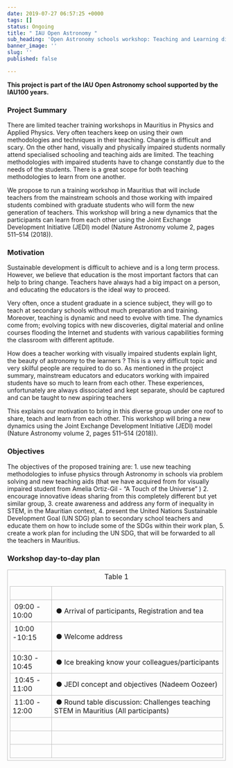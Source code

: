 ```yaml
---
date: 2019-07-27 06:57:25 +0000
tags: []
status: Ongoing
title: " IAU Open Astronomy "
sub_heading: 'Open Astronomy schools workshop: Teaching and Learning differently.'
banner_image: ''
slug: ''
published: false

---
```

**This project is part of the IAU Open Astronomy school supported by the IAU100 years.**

### Project Summary

There are limited teacher training workshops in Mauritius in Physics and Applied Physics. Very often teachers keep on using their own methodologies and techniques in their teaching. Change is difficult and scary. On the other hand, visually and physically impaired students normally attend specialised schooling and teaching aids are limited. The teaching methodologies with impaired students have to change constantly due to the needs of the students. There is a great scope for both teaching methodologies to learn from one another.

We propose to run a training workshop in Mauritius that will include teachers from the mainstream schools and those working with impaired students combined with graduate students who will form the new generation of teachers. This workshop will bring a new dynamics that the participants can learn from each other using the Joint Exchange Development Initiative (JEDI) model (Nature Astronomy volume 2, pages 511–514 (2018)).

### Motivation

Sustainable development is difficult to achieve and is a long term process. However, we believe that education is the most important factors that can help to bring change. Teachers have always had a big impact on a person, and educating the educators is the ideal way to proceed.

Very often, once a student graduate in a science subject, they will go to teach at secondary schools without much preparation and training. Moreover, teaching is dynamic and need to evolve with time. The dynamics come from; evolving topics with new discoveries, digital material and online courses flooding the Internet and students with various capabilities forming the classroom with different aptitude.

How does a teacher working with visually impaired students explain light, the beauty of astronomy to the learners ? This is a very difficult topic and very skilful people are required to do so. As mentioned in the project summary, mainstream educators and educators working with impaired students have so much to learn from each other. These experiences, unfortunately are always dissociated and kept separate, should be captured and can be taught to new aspiring teachers

This explains our motivation to bring in this diverse group under one roof to share, teach and learn from each other. This workshop will bring a new dynamics using the Joint Exchange Development Initiative (JEDI) model (Nature Astronomy volume 2, pages 511–514 (2018)).

### Objectives

The objectives of the proposed training are: 1. use new teaching methodologies to infuse physics through Astronomy in schools via problem solving and new teaching aids (that we have acquired from for visually impaired student from Amelia Ortiz-Gil - “A Touch of the Universe” ) 2. encourage innovative ideas sharing from this completely different but yet similar group, 3. create awareness and address any form of inequality in STEM, in the Mauritian context, 4. present the United Nations Sustainable Development Goal (UN SDG) plan to secondary school teachers and educate them on how to include some of the SDGs within their work plan, 5. create a work plan for including the UN SDG, that will be forwarded to all the teachers in Mauritius.

### Workshop day-to-day plan

<style>
	.demo {
		width:100%;
		border:1px solid #C0C0C0;
		border-collapse:collapse;
		padding:5px;
	}
	.demo th {
		border:1px solid #C0C0C0;
		padding:5px;
	}
	.demo td {
		border:1px solid #C0C0C0;
		padding:5px;
	}
</style>
<table class="demo">
	<caption>Table 1</caption>
	<thead>
	<tr>
		<th><br></th>
		<th></th>
	</tr>	</thead>	<tbody>	<tr>
		<td>&nbsp;09:00 - 10:00</td>
		<td>&nbsp;● Arrival of participants, Registration and tea</td>
	</tr>
	<tr>
		<td>&nbsp;10:00 -10:15<p></p></td>
		<td>&nbsp;● Welcome address</td>
	</tr>
	<tr>
		<td>10:30 - 10:45</td>
		<td>&nbsp;● Ice breaking know your colleagues/participants</td>
	</tr>
	<tr>
		<td>&nbsp;10:45 - 11:00&nbsp;</td>
		<td>&nbsp;● JEDI concept and objectives (Nadeem Oozeer)</td>
	</tr>
	<tr>
		<td>&nbsp;11:00 - 12:00&nbsp;</td>
		<td>&nbsp;● Round table discussion: Challenges teaching STEM in Mauritius (All participants)<br></td>
	</tr>
	<tr>
		<td>&nbsp;</td>
		<td>&nbsp;</td>
	</tr>
	<tr>
		<td>&nbsp;</td>
		<td>&nbsp;</td>
	</tr>
	<tr>
		<td>&nbsp;</td>
		<td>&nbsp;</td>
	</tr>
	<tbody>
</table>